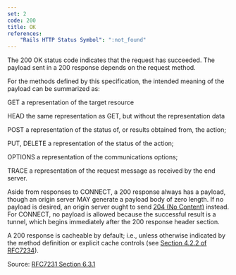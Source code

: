 ```yaml
---
set: 2
code: 200
title: OK
references:
    "Rails HTTP Status Symbol": ":not_found"
---
```


The 200 OK status code indicates that the request has succeeded. The payload
sent in a 200 response depends on the request method.

For the methods defined by  this specification, the intended meaning of the
payload can be summarized as:

GET a representation of the target resource

HEAD the same representation as GET, but without the representation data

POST a representation of the status of, or results obtained from, the action;

PUT, DELETE a representation of the status of the action;

OPTIONS a representation of the communications options;

TRACE a representation of the request message as received by the end server.

Aside from responses to CONNECT, a 200 response always has a payload, though an 
origin server MAY generate a payload body of zero length. If no payload is 
desired, an origin server ought to send [204 (No Content)](/204) instead.  For 
CONNECT, no payload is allowed because the successful result is a tunnel, which 
begins immediately after the 200 response header section.

A 200 response is cacheable by default; i.e., unless otherwise indicated by the 
method definition or explicit cache controls 
(see [Section 4.2.2 of RFC7234][2]).

Source: [RFC7231 Section 6.3.1][1]

[1]: <http://tools.ietf.org/html/rfc7231#section-6.3.1>
[2]: <http://tools.ietf.org/html/rfc7234#section-4.2.2>